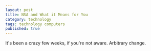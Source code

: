 ```yaml
---
layout: post
title: NSA and What it Means for You
category: technology
tags: technology computers
published: true
---
```


It's been a crazy few weeks, if you're not aware.  Arbitrary change.
